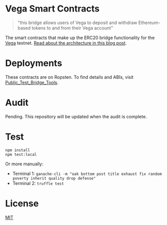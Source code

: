 # Vega Smart Contracts
> "this bridge allows users of Vega to deposit and withdraw Ethereum-based tokens to and from their Vega account"

The smart contracts that make up the ERC20 bridge functionality for the [Vega](https://vega.xyz) testnet. [Read about the architecture in this blog post](https://medium.com/vegaprotocol/vega-erc20-bridge-331a5235efa2).

# Deployments
These contracts are on Ropsten. To find details and ABIs, visit [Public_Test_Bridge_Tools](https://github.com/vegaprotocol/Public_Test_Bridge_Tools).

# Audit
Pending. This repository will be updated when the audit is complete.

# Test
```
npm install
npm test:local
```

Or more manually:
* Terminal 1: `ganache-cli -m "oak bottom post title exhaust fix random poverty inherit quality drop defense"`
* Terminal 2: `truffle test`

# License
[MIT](https://choosealicense.com/licenses/mit/)
